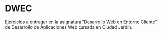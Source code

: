 # DWEC 
Ejercicios a entregar en la asignatura "Desarrollo Web en Entorno Cliente" de Desarrollo de Aplicaciones Web cursada en Ciudad Jardín.
